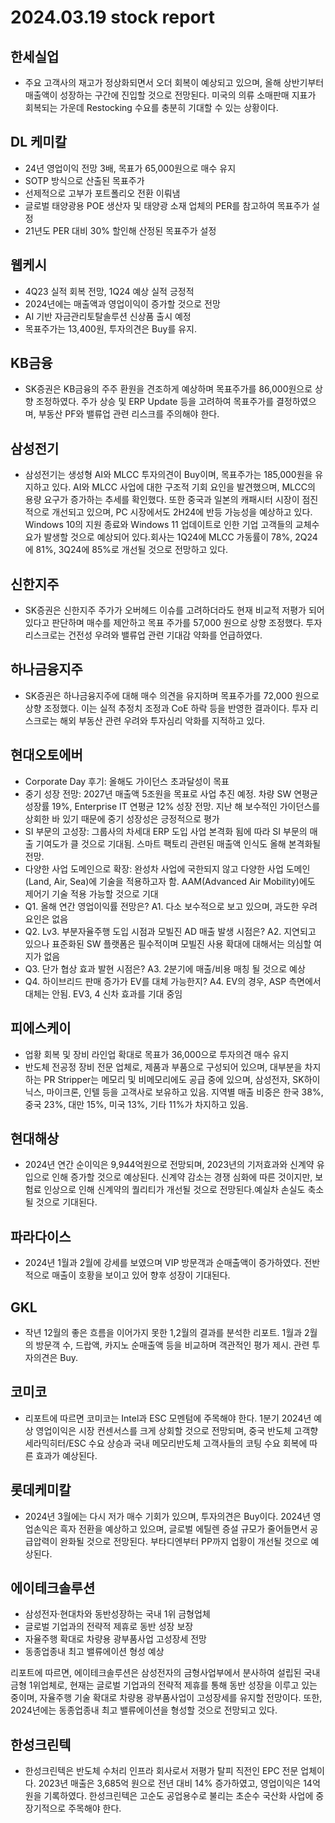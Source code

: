 # 2024.03.19 stock report
## 한세실업
- 주요 고객사의 재고가 정상화되면서 오더 회복이 예상되고 있으며, 올해 상반기부터 매출액이 성장하는 구간에 진입할 것으로 전망된다. 미국의 의류 소매판매 지표가 회복되는 가운데 Restocking 수요를 충분히 기대할 수 있는 상황이다.
## DL 케미칼
- 24년 영업이익 전망 3배, 목표가 65,000원으로 매수 유지
- SOTP 방식으로 산출된 목표주가
- 선제적으로 고부가 포트폴리오 전환 이뤄냄
- 글로벌 태양광용 POE 생산자 및 태양광 소재 업체의 PER를 참고하여 목표주가 설정
- 21년도 PER 대비 30% 할인해 산정된 목표주가 설정
## 웹케시
- 4Q23 실적 회복 전망, 1Q24 예상 실적 긍정적
- 2024년에는 매출액과 영업이익이 증가할 것으로 전망
- AI 기반 자금관리토탈솔루션 신상품 출시 예정
- 목표주가는 13,400원, 투자의견은 Buy를 유지.
## KB금융
- SK증권은 KB금융의 주주 환원을 견조하게 예상하며 목표주가를 86,000원으로 상향 조정하였다. 주가 상승 및 ERP Update 등을 고려하여 목표주가를 결정하였으며, 부동산 PF와 밸류업 관련 리스크를 주의해야 한다.
## 삼성전기
- 삼성전기는 생성형 AI와 MLCC 투자의견이 Buy이며, 목표주가는 185,000원을 유지하고 있다. AI와 MLCC 사업에 대한 구조적 기회 요인을 발견했으며, MLCC의 용량 요구가 증가하는 추세를 확인했다. 또한 중국과 일본의 캐패시터 시장이 점진적으로 개선되고 있으며, PC 시장에서도 2H24에 반등 가능성을 예상하고 있다. Windows 10의 지원 종료와 Windows 11 업데이트로 인한 기업 고객들의 교체수요가 발생할 것으로 예상되어 있다.회사는 1Q24에 MLCC 가동률이 78%, 2Q24에 81%, 3Q24에 85%로 개선될 것으로 전망하고 있다.
## 신한지주
- SK증권은 신한지주 주가가 오버헤드 이슈를 고려하더라도 현재 비교적 저평가 되어 있다고 판단하며 매수를 제안하고 목표 주가를 57,000 원으로 상향 조정했다. 투자 리스크로는 건전성 우려와 밸류업 관련 기대감 약화를 언급하였다.
## 하나금융지주
- SK증권은 하나금융지주에 대해 매수 의견을 유지하며 목표주가를 72,000 원으로 상향 조정했다. 이는 실적 추정치 조정과 CoE 하락 등을 반영한 결과이다. 투자 리스크로는 해외 부동산 관련 우려와 투자심리 악화를 지적하고 있다.
## 현대오토에버
- Corporate Day 후기: 올해도 가이던스 초과달성이 목표
- 중기 성장 전망: 2027년 매출액 5조원을 목표로 사업 추진 예정. 차량 SW 연평균 성장률 19%, Enterprise IT 연평균 12% 성장 전망. 지난 해 보수적인 가이던스를 상회한 바 있기 때문에 중기 성장성은 긍정적으로 평가
- SI 부문의 고성장: 그룹사의 차세대 ERP 도입 사업 본격화 됨에 따라 SI 부문의 매출 기여도가 클 것으로 기대됨. 스마트 팩토리 관련된 매출액 인식도 올해 본격화될 전망.
- 다양한 사업 도메인으로 확장: 완성차 사업에 국한되지 않고 다양한 사업 도메인(Land, Air, Sea)에 기술을 적용하고자 함. AAM(Advanced Air Mobility)에도 제어기 기술 적용 가능할 것으로 기대
- Q1. 올해 연간 영업이익률 전망은? A1. 다소 보수적으로 보고 있으며, 과도한 우려 요인은 없음
- Q2. Lv3. 부분자율주행 도입 시점과 모빌진 AD 매출 발생 시점은? A2. 지연되고 있으나 표준화된 SW 플랫폼은 필수적이며 모빌진 사용 확대에 대해서는 의심할 여지가 없음
- Q3. 단가 협상 효과 발현 시점은? A3. 2분기에 매출/비용 매칭 될 것으로 예상
- Q4. 하이브리드 판매 증가가 EV를 대체 가능한지? A4. EV의 경우, ASP 측면에서 대체는 안됨. EV3, 4 신차 효과를 기대 중임
## 피에스케이
- 업황 회복 및 장비 라인업 확대로 목표가 36,000으로 투자의견 매수 유지
- 반도체 전공정 장비 전문 업체로, 제품과 부품으로 구성되어 있으며, 대부분을 차지하는 PR Stripper는 메모리 및 비메모리에도 공급 중에 있으며, 삼성전자, SK하이닉스, 마이크론, 인텔 등을 고객사로 보유하고 있음. 지역별 매출 비중은 한국 38%, 중국 23%, 대만 15%, 미국 13%, 기타 11%가 차지하고 있음.
## 현대해상
- 2024년 연간 순이익은 9,944억원으로 전망되며, 2023년의 기저효과와 신계약 유입으로 인해 증가할 것으로 예상된다. 신계약 감소는 경쟁 심화에 따른 것이지만, 보험료 인상으로 인해 신계약의 퀄리티가 개선될 것으로 전망된다.예실차 손실도 축소될 것으로 기대된다.
## 파라다이스
- 2024년 1월과 2월에 강세를 보였으며 VIP 방문객과 순매출액이 증가하였다. 전반적으로 매출이 호황을 보이고 있어 향후 성장이 기대된다.
## GKL
- 작년 12월의 좋은 흐름을 이어가지 못한 1,2월의 결과를 분석한 리포트. 1월과 2월의 방문객 수, 드랍액, 카지노 순매출액 등을 비교하며 객관적인 평가 제시. 관련 투자의견은 Buy.
## 코미코
- 리포트에 따르면 코미코는 Intel과 ESC 모멘텀에 주목해야 한다. 1분기 2024년 예상 영업이익은 시장 컨센서스를 크게 상회할 것으로 전망되며, 중국 반도체 고객향 세라믹히터/ESC 수요 상승과 국내 메모리반도체 고객사들의 코팅 수요 회복에 따른 효과가 예상된다.
## 롯데케미칼
- 2024년 3월에는 다시 저가 매수 기회가 있으며, 투자의견은 Buy이다. 2024년 영업손익은 흑자 전환을 예상하고 있으며, 글로벌 에틸렌 증설 규모가 줄어들면서 공급압력이 완화될 것으로 전망된다. 부타디엔부터 PP까지 업황이 개선될 것으로 예상된다.
## 에이테크솔루션
- 삼성전자·현대차와 동반성장하는 국내 1위 금형업체
- 글로벌 기업과의 전략적 제휴로 동반 성장 보장
- 자율주행 확대로 차량용 광부품사업 고성장세 전망
- 동종업종내 최고 밸류에이션 형성 예상

리포트에 따르면, 에이테크솔루션은 삼성전자의 금형사업부에서 분사하여 설립된 국내 금형 1위업체로, 현재는 글로벌 기업과의 전략적 제휴를 통해 동반 성장을 이루고 있는 중이며, 자율주행 기술 확대로 차량용 광부품사업이 고성장세를 유지할 전망이다. 또한, 2024년에는 동종업종내 최고 밸류에이션을 형성할 것으로 전망되고 있다.
## 한성크린텍
- 한성크린텍은 반도체 수처리 인프라 회사로서 저평가 탈피 직전인 EPC 전문 업체이다. 2023년 매출은 3,685억 원으로 전년 대비 14% 증가하였고, 영업이익은 14억 원을 기록하였다. 한성크린텍은 고순도 공업용수로 불리는 초순수 국산화 사업에 중장기적으로 주목해야 한다.